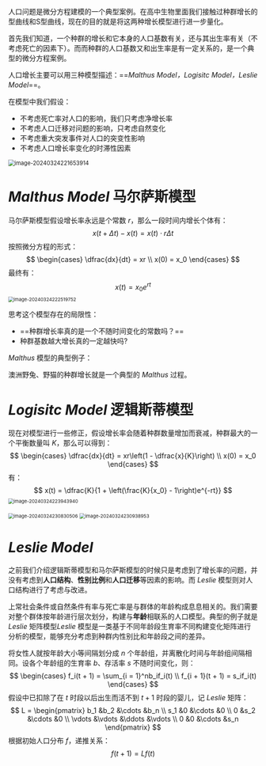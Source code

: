 人口问题是微分方程建模的一个典型案例。在高中生物里面我们接触过种群增长的型曲线和S型曲线，现在的目的就是将这两种增长模型进行进一步量化。

首先我们知道，一个种群的增长和它本身的人口基数有关，还与其出生率有关（不考虑死亡的因素下）。而而种群的人口基数又和出生率是有一定关系的，是一个典型的微分方程案例。

人口增长主要可以用三种模型描述：==*Malthus Model，Logisitc Model，Leslie Model*==。

在模型中我们假设：

- 不考虑死亡率对人口的影响，我们只考虑净增长率
- 不考虑人口迁移对问题的影响，只考虑自然变化
- 不考虑重大突发事件对人口的突变性影响
- 不考虑人口增长率变化的时滞性因素

<img src="https://leafalice-image.oss-cn-hangzhou.aliyuncs.com/img/2024-03-24%2Ffffef9e7fa83322dc5e6ff24c640b80e--2e26--image-20240324221653914.png" alt="image-20240324221653914" style="zoom:80%;" />

# *Malthus Model* 马尔萨斯模型

马尔萨斯模型假设增长率永远是个常数 $r$，那么一段时间内增长个体有：
$$
x(t + \Delta t) - x(t) = x(t) \cdot r \Delta t
$$
按照微分方程的形式：
$$
\begin{cases}
\dfrac{dx}{dt} = xr \\
x(0) = x_0
\end{cases}
$$
最终有：
$$
x(t) = x_0e^{rt}
$$
<img src="https://leafalice-image.oss-cn-hangzhou.aliyuncs.com/img/2024-03-24%2Fed5370f51d4016e56dae294d8af1dd04--c2ea--image-20240324222519752.png" alt="image-20240324222519752" style="zoom:67%;" />

思考这个模型存在的局限性：

- ==种群增长率真的是一个不随时间变化的常数吗？==
- 种群基数越大增长真的一定越快吗?

*Malthus* 模型的典型例子：

澳洲野兔、野猫的种群增长就是一个典型的 *Malthus* 过程。

# *Logisitc Model* 逻辑斯蒂模型

现在对模型进行一些修正，假设增长率会随着种群数量增加而衰减，种群最大的一个平衡数量叫 $K$​，那么可以得到：
$$
\begin{cases}
\dfrac{dx}{dt} = xr\left(1 - \dfrac{x}{K}\right) \\
x(0) = x_0
\end{cases}
$$
有：
$$
x(t) = \dfrac{K}{1 + \left(\frac{K}{x_0} - 1\right)e^{-rt}}
$$
<img src="https://leafalice-image.oss-cn-hangzhou.aliyuncs.com/img/2024-03-24%2F11d1ad0647d2eae43ba9d9d335b966c0--817d--image-20240324223943940.png" alt="image-20240324223943940" style="zoom:67%;" />

<img src="https://leafalice-image.oss-cn-hangzhou.aliyuncs.com/img/2024-03-24%2Ff5180c958cc2036bf8452458302169f9--42ac--image-20240324230830506.png" alt="image-20240324230830506" style="zoom:67%;" />

<img src="https://leafalice-image.oss-cn-hangzhou.aliyuncs.com/img/2024-03-24%2Faf5e175b281537a53b36005a0bd0832c--baca--image-20240324230938953.png" alt="image-20240324230938953" style="zoom:67%;" />

# *Leslie Model* 

之前我们介绍逻辑斯蒂模型和马尔萨斯模型的时候只是考虑到了增长率的问题，并没有考虑到**人口结构**、**性别比例**和**人口迁移**等因素的影响。而 *Leslie* 模型则对人口结构进行了考虑与改进。

上常社会条件或自然条件有率与死亡率是与群体的年龄构成息息相关的。我们需要对整个群体按年龄进行层次划分，构建与**年龄**相联系的人口模型。典型的例子就是 *Leslie* 矩阵模型*Leslie* 模型是一类基于不同年龄段生育率不同构建变化矩阵进行分析的模型，能够充分考虑到种群内性别比和年龄段之间的差异。

将女性人就按年龄大小等间隔划分成 $n$ 个年龄组，并离散化时间与年龄组间隔相同。设各个年龄组的生育率 $b$、存活率 $s$ 不随时间变化，则：
$$
\begin{cases}
f_i(t + 1) = \sum_{i = 1}^nb_if_i(t) \\
f_{i + 1}(t + 1) = s_if_i(t)
\end{cases}
$$
假设中已扣除了在 $t$ 时段以后出生而活不到 $t+1$ 时段的婴儿，记 _Leslie_ 矩阵：
$$
L = 
\begin{pmatrix}
b_1 &b_2 &\cdots &b_n \\
s_1 &0 &\cdots &0 \\
0 &s_2 &\cdots &0 \\
\vdots &\vdots &\ddots &\vdots \\
0 &0 &\cdots &s_n
\end{pmatrix}
$$
根据初始人口分布 $f$，递推关系：
$$
f(t + 1) = Lf(t)
$$
